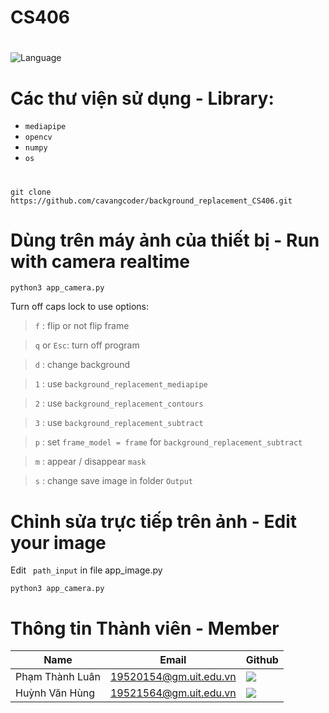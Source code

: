 # CS406

#
<!-- Badge -->
![Language](https://img.shields.io/badge/python%203.8-%23FFF.svg?style=for-the-badge&logo=python)

# Các thư viện sử dụng - Library:

* ```mediapipe```
* ```opencv```
* ```numpy```
* ```os```

# 
```
git clone https://github.com/cavangcoder/background_replacement_CS406.git
```

# Dùng trên máy ảnh của thiết bị - Run with camera realtime
```
python3 app_camera.py
```

Turn off caps lock to use options:

> ```f``` : flip or not flip frame

> ```q```  or  ```Esc```: turn off program

> ```d``` : change background

> ```1``` : use ```background_replacement_mediapipe```

> ```2``` : use ```background_replacement_contours```

> ```3``` : use ```background_replacement_subtract```

> ```p``` : set ```frame_model = frame``` for ```background_replacement_subtract```

> ```m``` : appear / disappear ```mask```

> ```s``` : change save image in folder ```Output```

# Chỉnh sửa trực tiếp trên ảnh - Edit your image

Edit  ``` path_input``` in file app_image.py

```
python3 app_camera.py
```


# Thông tin Thành viên -  Member
| Name      | Email                  | Github                                                                                                                      |
| --------------- | ---------------------- | --------------------------------------------------------------------------------------------------------------------------- |
| Phạm Thành Luân | 19520154@gm.uit.edu.vn | [![](https://img.shields.io/badge/cavangcoder-%2324292f.svg?style=flat-square&logo=github)](https://github.com/cavangcoder) |
| Huỳnh Văn Hùng     | 19521564@gm.uit.edu.vn | [![](https://img.shields.io/badge/19521564-%2324292f.svg?style=flat-square&logo=github   )](https://github.com/19520307   ) |

